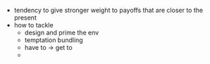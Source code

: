 - tendency to give stronger weight to payoffs that are closer to the present
- how to tackle
	- design and prime the env
	- temptation bundling
	- have to -> get to
	-